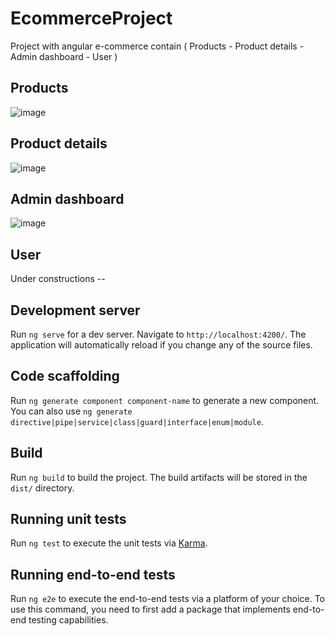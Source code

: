 # EcommerceProject

Project with angular e-commerce contain ( Products - Product details - Admin dashboard - User )

## Products
![image](https://github.com/kareemawad123/ecommerce/assets/106269253/78ef04f2-80be-4232-88e6-497e81fe8ae8)

## Product details
![image](https://github.com/kareemawad123/ecommerce/assets/106269253/79a5435c-8a76-42cc-a9a9-42f32ed626b2)

## Admin dashboard
![image](https://github.com/kareemawad123/ecommerce/assets/106269253/5fe438cb-94a2-464e-bcaa-668634f26225)

## User
Under constructions -- 

## Development server

Run `ng serve` for a dev server. Navigate to `http://localhost:4200/`. The application will automatically reload if you change any of the source files.

## Code scaffolding

Run `ng generate component component-name` to generate a new component. You can also use `ng generate directive|pipe|service|class|guard|interface|enum|module`.

## Build

Run `ng build` to build the project. The build artifacts will be stored in the `dist/` directory.

## Running unit tests

Run `ng test` to execute the unit tests via [Karma](https://karma-runner.github.io).

## Running end-to-end tests

Run `ng e2e` to execute the end-to-end tests via a platform of your choice. To use this command, you need to first add a package that implements end-to-end testing capabilities.


